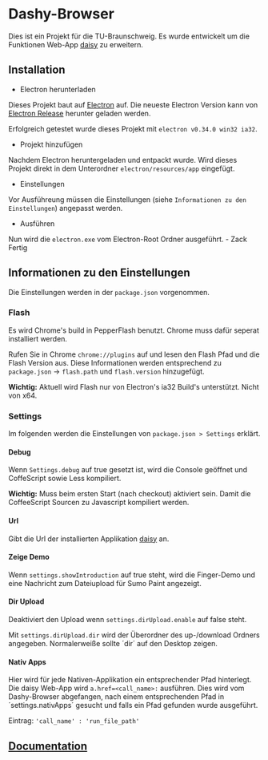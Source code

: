 # Dashy-Browser
Dies ist ein Projekt für die TU-Braunschweig.
Es wurde entwickelt um die Funktionen Web-App [daisy](https://github.com/ratze90/daisy) zu erweitern.

## Installation
* Electron herunterladen

Dieses Projekt baut auf [Electron](http://electron.atom.io) auf.
Die neueste Electron Version kann von [Electron Release](https://github.com/atom/electron/releases) herunter geladen werden.

Erfolgreich getestet wurde dieses Projekt mit `electron v0.34.0 win32 ia32`.

* Projekt hinzufügen

Nachdem Electron heruntergeladen und entpackt wurde. Wird dieses Projekt direkt in dem Unterordner `electron/resources/app` eingefügt.

* Einstellungen

Vor Ausführeung müssen die Einstellungen (siehe `Informationen zu den Einstellungen`) angepasst werden.

* Ausführen

Nun wird die `electron.exe` vom Electron-Root Ordner ausgeführt. - Zack Fertig


## Informationen zu den Einstellungen
Die Einstellungen werden in der `package.json` vorgenommen.

### Flash
Es wird Chrome's build in PepperFlash benutzt. Chrome muss dafür seperat installiert werden.

Rufen Sie in Chrome `chrome://plugins` auf und lesen den Flash Pfad und die Flash Version aus.
Diese Informationen werden entsprechend zu `package.json` -> `flash.path` und `flash.version` hinzugefügt.

**Wichtig:** Aktuell wird Flash nur von Electron's ia32 Build's unterstützt. Nicht von x64.

### Settings
Im folgenden werden die Einstellungen von `package.json > Settings` erklärt.

#### Debug
Wenn `Settings.debug` auf true gesetzt ist, wird die Console geöffnet und CoffeScript sowie Less kompiliert.

**Wichtig:** Muss beim ersten Start (nach checkout) aktiviert sein. Damit die CoffeeScript Sourcen zu Javascript kompiliert werden.

#### Url
Gibt die Url der installierten Applikation [daisy](https://github.com/ratze90/daisy) an.

#### Zeige Demo
Wenn `settings.showIntroduction` auf true steht, wird die Finger-Demo und eine Nachricht zum Dateiupload für Sumo Paint angezeigt.

#### Dir Upload
Deaktiviert den Upload wenn `settings.dirUpload.enable` auf false steht.

Mit `settings.dirUpload.dir` wird der Überordner des up-/download Ordners angegeben. Normalerweiße sollte ´dir´ auf den Desktop zeigen.

#### Nativ Apps
Hier wird für jede Nativen-Applikation ein entsprechender Pfad hinterlegt.
Die daisy Web-App wird `a.href=<call_name>:` ausführen.
Dies wird vom Dashy-Browser abgefangen, nach einem entsprechenden Pfad in ´settings.nativApps´ gesucht und falls ein Pfad gefunden wurde ausgeführt.

Eintrag: `'call_name' : 'run_file_path'`

## [Documentation](http://rawgit.com/mulian/daisy-browser/master/docs/main.html)
